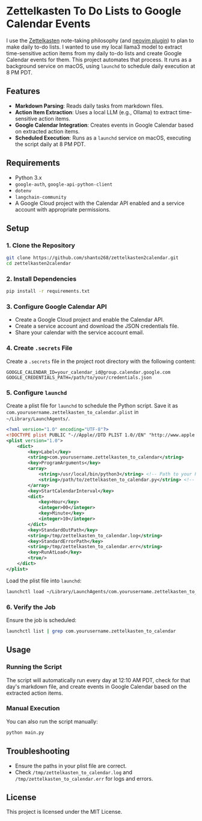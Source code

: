 # Zettelkasten To Do Lists to Google Calendar Events

I use the [Zettelkasten](https://zettelkasten.de/) note-taking philosophy (and [neovim plugin](https://github.com/Furkanzmc/zettelkasten.nvim)) to plan to make daily to-do lists. I wanted to use my local llama3 model to extract time-sensitive action items from my daily to-do lists and create Google Calendar events for them. This project automates that process. It runs as a background service on macOS, using `launchd` to schedule daily execution at 8 PM PDT.

## Features

- **Markdown Parsing**: Reads daily tasks from markdown files.
- **Action Item Extraction**: Uses a local LLM (e.g., Ollama) to extract time-sensitive action items.
- **Google Calendar Integration**: Creates events in Google Calendar based on extracted action items.
- **Scheduled Execution**: Runs as a `launchd` service on macOS, executing the script daily at 8 PM PDT.

## Requirements

- Python 3.x
- `google-auth`, `google-api-python-client`
- `dotenv`
- `langchain-community`
- A Google Cloud project with the Calendar API enabled and a service account with appropriate permissions.

## Setup

### 1. Clone the Repository

```sh
git clone https://github.com/shanto268/zettelkasten2calendar.git
cd zettelkasten2calendar
```

### 2. Install Dependencies

```sh
pip install -r requirements.txt
```

### 3. Configure Google Calendar API

- Create a Google Cloud project and enable the Calendar API.
- Create a service account and download the JSON credentials file.
- Share your calendar with the service account email.

### 4. Create `.secrets` File

Create a `.secrets` file in the project root directory with the following content:

```dotenv
GOOGLE_CALENDAR_ID=your_calendar_id@group.calendar.google.com
GOOGLE_CREDENTIALS_PATH=/path/to/your/credentials.json
```

### 5. Configure `launchd`

Create a plist file for `launchd` to schedule the Python script. Save it as `com.yourusername.zettelkasten_to_calendar.plist` in `~/Library/LaunchAgents/`.

```xml
<?xml version="1.0" encoding="UTF-8"?>
<!DOCTYPE plist PUBLIC "-//Apple//DTD PLIST 1.0//EN" "http://www.apple.com/DTDs/PropertyList-1.0.dtd">
<plist version="1.0">
    <dict>
        <key>Label</key>
        <string>com.yourusername.zettelkasten_to_calendar</string>
        <key>ProgramArguments</key>
        <array>
            <string>/usr/local/bin/python3</string> <!-- Path to your Python interpreter -->
            <string>/path/to/zettelkasten_to_calendar.py</string> <!-- Path to your Python script -->
        </array>
        <key>StartCalendarInterval</key>
        <dict>
            <key>Hour</key>
            <integer>00</integer>
            <key>Minute</key>
            <integer>10</integer>
        </dict>
        <key>StandardOutPath</key>
        <string>/tmp/zettelkasten_to_calendar.log</string>
        <key>StandardErrorPath</key>
        <string>/tmp/zettelkasten_to_calendar.err</string>
        <key>RunAtLoad</key>
        <true/>
    </dict>
</plist>
```

Load the plist file into `launchd`:

```sh
launchctl load ~/Library/LaunchAgents/com.yourusername.zettelkasten_to_calendar.plist
```

### 6. Verify the Job

Ensure the job is scheduled:

```sh
launchctl list | grep com.yourusername.zettelkasten_to_calendar
```

## Usage

### Running the Script

The script will automatically run every day at 12:10 AM PDT, check for that day's markdown file, and create events in Google Calendar based on the extracted action items.

### Manual Execution

You can also run the script manually:

```sh
python main.py
```

## Troubleshooting

- Ensure the paths in your plist file are correct.
- Check `/tmp/zettelkasten_to_calendar.log` and `/tmp/zettelkasten_to_calendar.err` for logs and errors.

## License

This project is licensed under the MIT License.
